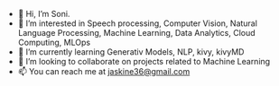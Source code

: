 - 👋 Hi, I’m Soni.
- 👀 I’m interested in Speech processing, Computer Vision, Natural Language Processing, Machine Learning, Data Analytics, Cloud Computing, MLOps
- 🌱 I’m currently learning Generativ Models, NLP, kivy, kivyMD
- 💞️ I’m looking to collaborate on projects related to Machine Learning
- 📫 You can reach me at jaskine36@gmail.com

<!---
Jashkine/Jashkine is a ✨ special ✨ repository because its `README.md` (this file) appears on your GitHub profile.
You can click the Preview link to take a look at your changes.
--->

